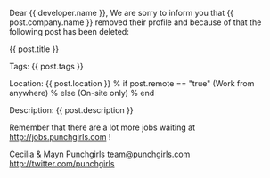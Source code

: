 Dear {{ developer.name }},
We are sorry to inform you that {{ post.company.name }} removed their profile and because of that the following post has been deleted:


{{ post.title }}

Tags: {{ post.tags }}

Location: {{ post.location }}
% if post.remote == "true"
(Work from anywhere)
% else
(On-site only)
% end

Description:
{{ post.description }}


Remember that there are a lot more jobs waiting at http://jobs.punchgirls.com !

Cecilia & Mayn
Punchgirls
team@punchgirls.com
http://twitter.com/punchgirls
